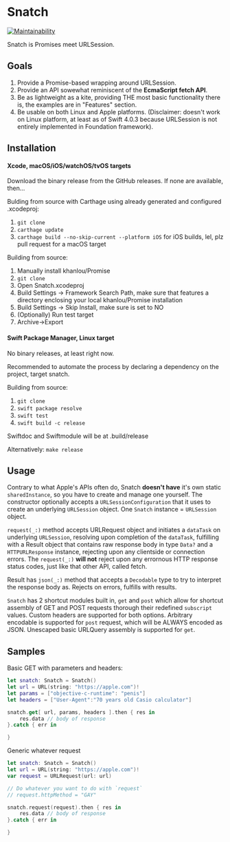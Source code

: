# Snatch

[![Maintainability](https://api.codeclimate.com/v1/badges/f56175a9f2d027469773/maintainability)](https://codeclimate.com/github/isaac-weisberg/snatch/maintainability)

Snatch is Promises meet URLSession.


## Goals

1. Provide a Promise-based wrapping around URLSession.
2. Provide an API sowewhat reminiscent of the __EcmaScript fetch API__. 
3. Be as lightweight as a kite, providing THE most basic functionality there is, the examples are in "Features" section.
4. Be usable on both Linux and Apple platforms. (Disclaimer: doesn't work on Linux platform, at least as of Swift 4.0.3 because URLSession is not entirely implemented in Foundation framework).

## Installation

#### Xcode, macOS/iOS/watchOS/tvOS targets

Download the binary release from the GitHub releases. If none are available, then...

Bulding from source with Carthage using already generated and configured .xcodeproj:
1. `git clone`
2. `carthage update`
3. `carthage build --no-skip-current --platform iOS` for iOS builds, lel, plz pull request for a macOS target

Building from source:
1. Manually install khanlou/Promise
2. `git clone`
3. Open Snatch.xcodeproj
4. Build Settings -> Framework Search Path, make sure that features a directory enclosing your local khanlou/Promise installation
5. Build Settings -> Skip Install, make sure is set to NO
6. (Optionally) Run test target 
7. Archive->Export

#### Swift Package Manager, Linux target

No binary releases, at least right now.

Recommended to automate the process by declaring a dependency on the project, target snatch.

Building from source:
1. `git clone`
2. `swift package resolve`
3. `swift test`
4. `swift build -c release`

Swiftdoc and Swiftmodule will be at .build/release

Alternatively: `make release`

## Usage

Contrary to what Apple's APIs often do, Snatch __doesn't have__ it's own static `sharedInstance`, so you have to create and manage one yourself. The constructor optionally accepts a `URLSessionConfiguration` that it uses to create an underlying `URLSession` object. One `Snatch` instance = `URLSession` object.

`request(_:)` method accepts URLRequest object and initiates a `dataTask` on underlying `URLSession`, resolving upon completion of the `dataTask`, fulfilling with a Result object that contains raw response body in type `Data?` and a `HTTPURLResponse` instance, rejecting upon any clientside or connection errors. The `request(_:)` __will not__ reject upon any errornous HTTP response status codes, just like that other API, called fetch.

Result has `json(_:)` method that accepts a `Decodable` type to try to interpret the response body as. Rejects on errors, fulfills with results.

`Snatch` has 2 shortcut modules built in, `get` and `post` which allow for shortcut assembly of GET and POST requests thorough their redefined `subscript` values. Custom headers are supported for both options. Arbitrary encodable is supported for `post` request, which will be ALWAYS encoded as JSON. Unescaped basic URLQuery assembly is supported for `get`.

## Samples

Basic GET with parameters and headers:
```swift
let snatch: Snatch = Snatch()
let url = URL(string: "https://apple.com")!
let params = ["objective-c-runtime": "penis"]
let headers = ["User-Agent":"70 years old Casio calculator"]

snatch.get[ url, params, headers ].then { res in
    res.data // body of response
}.catch { err in

}
```

Generic whatever request
```swift
let snatch: Snatch = Snatch()
let url = URL(string: "https://apple.com")!
var request = URLRequest(url: url)

// Do whatever you want to do with `request`
// request.httpMethod = "GAY"

snatch.request(request).then { res in
    res.data // body of response
}.catch { err in

}
```